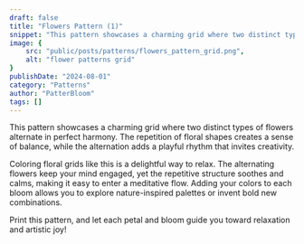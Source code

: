 ```yaml
---
draft: false
title: "Flowers Pattern (1)"
snippet: "This pattern showcases a charming grid where two distinct types of flowers alternate in perfect harmony."
image: {
    src: "public/posts/patterns/flowers_pattern_grid.png",
    alt: "flower patterns grid"
}
publishDate: "2024-08-01"
category: "Patterns"
author: "PatterBloom"
tags: []
---
```


This pattern showcases a charming grid where two distinct types of flowers alternate in perfect harmony. The repetition of floral shapes creates a sense of balance, while the alternation adds a playful rhythm that invites creativity.

Coloring floral grids like this is a delightful way to relax. The alternating flowers keep your mind engaged, yet the repetitive structure soothes and calms, making it easy to enter a meditative flow. Adding your colors to each bloom allows you to explore nature-inspired palettes or invent bold new combinations.

Print this pattern, and let each petal and bloom guide you toward relaxation and artistic joy!